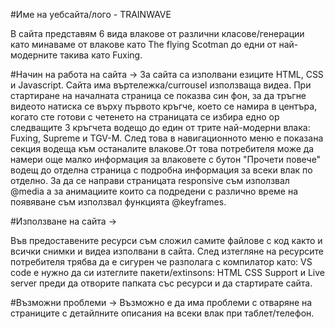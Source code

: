 

#Име на уебсайта/лого - TRAINWAVE

В сайта представям 6 вида влакове от различни класове/генерации
като минаваме от влакове като The flying Scotman до едни от най-модерните такива като Fuxing. 

#Начин на работа на сайта ->
 За сайта са изполвани езиците HTML, CSS и Javascript. Сайта има въртележка/currousel използваща видеа. При стартиране на началната страница се показва син фон, за да тръгне видеото натиска се върху първото кръгче, което се намира в центъра, когато сте готови с четенето на страницата се избира едно ор следващите 3 кръгчета водещо до един от трите най-модерни влака: Fuxing, Supreme и TGV-M. След това в навигационното меню е показана секция водеща към останалите влакове.От това потребителя може да намери още малко информация за влаковете с бутон "Прочети повече" водещ до отделна страница с подробна информация за всеки влак по отделно. За да се направи страницата responsive съм използвал @media а за анимациите които са подредени с различно време на появяване съм използвал функцията @keyframes.

#Използване на сайта ->

Във предоставените ресурси съм сложил самите файлове с код както и всички снимки и видеа изполвани в сайта. След изтегляне на ресурсите потребителя трябва да е сигурен че разполага с компилатор като: VS code е нужно да си изтеглите пакети/extinsons: HTML CSS Support и Live sеrver преди да отворите папката със ресурси и да стартирате сайта.

#Възможни проблеми -> 
Възможно е да има проблеми с отваряне на страниците с детайлните описания на всеки влак при таблет/телефон.




